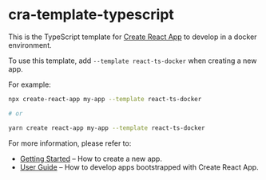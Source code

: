 # cra-template-typescript

This is the TypeScript template for [Create React App](https://github.com/facebook/create-react-app) to develop in  a docker environment.

To use this template, add `--template react-ts-docker` when creating a new app.

For example:

```sh
npx create-react-app my-app --template react-ts-docker

# or

yarn create react-app my-app --template react-ts-docker
```

For more information, please refer to:

- [Getting Started](https://create-react-app.dev/docs/getting-started) – How to create a new app.
- [User Guide](https://create-react-app.dev) – How to develop apps bootstrapped with Create React App.
